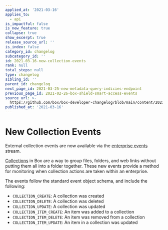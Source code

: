 ```yaml
---
applied_at: '2021-03-16'
applies_to:
  - api
is_impactful: false
is_new_feature: true
collapse: true
show_excerpt: true
release_source_url: ''
is_index: false
category_id: changelog
subcategory_id: ''
id: 2021-03-16-new-collection-events
rank: null
total_steps: null
type: changelog
sibling_id: ''
parent_id: changelog
next_page_id: 2021-03-25-new-metadata-query-indicies-endpoint
previous_page_id: 2021-02-26-box-shield-smart-access-events
source_url: >-
  https://github.com/box/box-developer-changelog/blob/main/content/2021/03-16-new-collection-events.md
published_at: '2021-03-16'
---
```

# New Collection Events

External collection events are now available via the
[enterprise events][enterprise-events] stream.

[Collections][collections] in Box are a way to group files, folders, and web
links without putting them all into a folder together. These new events provide
a method for monitoring when collection actions are taken within an enterprise.

The events follow the standard event object schema, and include the
following:

* `COLLECTION_CREATE`: A collection was created
* `COLLECTION_DELETE`: A collection was deleted
* `COLLECTION_UPDATE`: A collection was updated
* `COLLECTION_ITEM_CREATE`: An item was added to a collection
* `COLLECTION_ITEM_DELETE`: An item was removed from a collection
* `COLLECTION_ITEM_UPDATE`: An item in a collection was updated

[enterprise-events]: g://events/enterprise-events/for-enterprise/
[collections]: g://collections/